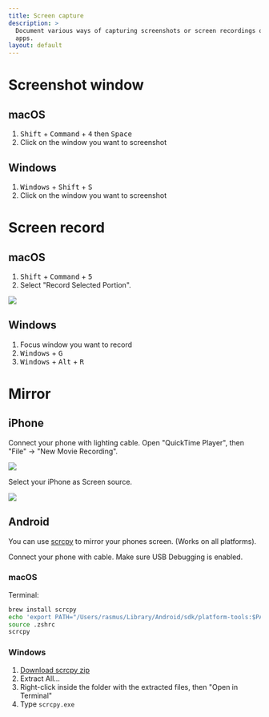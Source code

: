 ```yaml
---
title: Screen capture
description: >
  Document various ways of capturing screenshots or screen recordings of your
  apps.
layout: default
---
```


# Screenshot window

## macOS

1. <kbd>Shift</kbd> + <kbd>Command</kbd> + <kbd>4</kbd> then <kbd>Space</kbd>
2. Click on the window you want to screenshot

## Windows

1. <kbd>Windows</kbd> + <kbd>Shift</kbd> + <kbd>S</kbd>
2. Click on the window you want to screenshot

# Screen record

## macOS

1. <kbd>Shift</kbd> + <kbd>Command</kbd> + <kbd>5</kbd>
2. Select "Record Selected Portion".

![](../images/mac_screen_record.png)

## Windows

1. Focus window you want to record
2. <kbd>Windows</kbd> + <kbd>G</kbd>
3. <kbd>Windows</kbd> + <kbd>Alt</kbd> + <kbd>R</kbd>

# Mirror

## iPhone

Connect your phone with lighting cable.
Open "QuickTime Player", then "File" -> "New Movie Recording".

![](../images/mac_mirror_iphone1.png)

Select your iPhone as Screen source.

![](../images/mac_mirror_iphone2.png)

## Android

You can use [scrcpy](https://github.com/Genymobile/scrcpy) to mirror your phones
screen.
(Works on all platforms).

Connect your phone with cable.
Make sure USB Debugging is enabled.

### macOS

Terminal:

```sh
brew install scrcpy
echo 'export PATH="/Users/rasmus/Library/Android/sdk/platform-tools:$PATH"' >> .zshrc
source .zshrc
scrcpy
```

### Windows

1. [Download scrcpy zip](https://github.com/Genymobile/scrcpy/blob/master/doc/windows.md)
2. Extract All...
3. Right-click inside the folder with the extracted files, then "Open in Terminal"
4. Type `scrcpy.exe`


